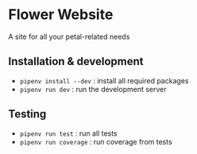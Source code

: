 # Flower Website

A site for all your petal-related needs

## Installation & development

- `pipenv install --dev` : install all required packages
- `pipenv run dev` : run the development server

## Testing

- `pipenv run test` : run all tests
- `pipenv run coverage` : run coverage from tests
